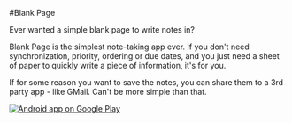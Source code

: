 #Blank Page

Ever wanted a simple blank page to write notes in?

Blank Page is the simplest note-taking app ever. If you don't need synchronization, priority, ordering or due dates, and you just need a sheet of paper to quickly write a piece of information, it's for you.

If for some reason you want to save the notes, you can share them to a 3rd party app - like GMail. Can't be more simple than that.

<a href="https://play.google.com/store/apps/details?id=io.leocad.blankpage">
  <img alt="Android app on Google Play"
       src="https://developer.android.com/images/brand/en_app_rgb_wo_60.png" />
</a>